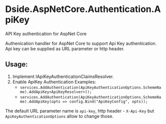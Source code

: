 # Dside.AspNetCore.Authentication.ApiKey
API Key authentication for AspNet Core

Authenication handler for AspNet Core to support Api Key authentication. Api key can be supplied as URL parameter or http header.

## Usage:
1. Implement IApiKeyAuthenticationClaimsResolver.
2. Enable ApiKey Authentication
   Examples:
   - `services.AddAuthentication(ApiKeyAuthenticationOptions.SchemeName).AddApiKey<ApiKeyResolver>();`
   - `services.AddAuthentication(ApiKeyAuthenticationOptions.SchemeName).AddApiKey(opts => config.Bind("ApiKeyConfig", opts));`

The default URL parameter name is `api-key`, http header - `X-Api-Key` but `ApiKeyAuthenticationOptions` allow to change those.
